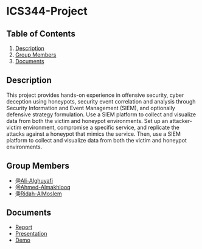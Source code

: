 # ICS344-Project

## Table of Contents
1. [Description](#description)
2. [Group Members](#group-members)
3. [Documents](#documents)

## Description
This project provides hands-on experience in offensive security, cyber deception using honeypots, security event correlation and analysis through Security Information and Event Management (SIEM), and optionally defensive strategy formulation. Use a SIEM platform to collect and visualize data from both the victim and honeypot environments. Set up an attacker-victim environment, compromise a specific service, and replicate the attacks against a honeypot that mimics the service. Then, use a SIEM platform to collect and visualize data from both the victim and honeypot environments.

## Group Members
- [@Ali-Alghuyafi](https://github.com/Ghuryafi)
- [@Ahmed-Almakhlooq](https://github.com/Ahmed-T-A)
- [@Ridah-AlMoslem](https://github.com/Ridah-AlMoslem)

## Documents
- [Report](https://drive.google.com/file/d/1Gbc0WrWhPC76knO9GUmCv3ViQAjbJnXt/view?usp=drive_link)
- [Presentation](https://docs.google.com/presentation/d/1MbEyflD9OFnmfNx4OHEk_ZWyjrL1m7F0/edit?usp=drive_link&ouid=111073176630183850209&rtpof=true&sd=true)
- [Demo]()
